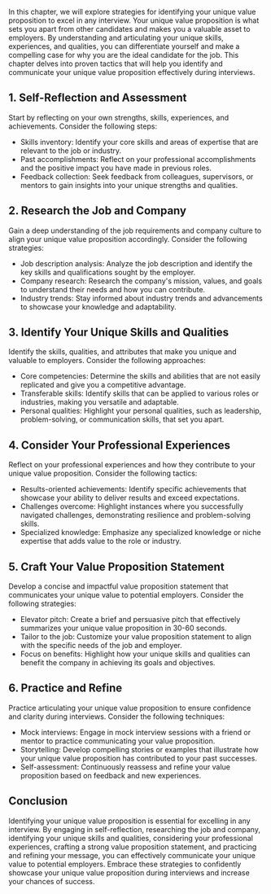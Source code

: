 
In this chapter, we will explore strategies for identifying your unique value proposition to excel in any interview. Your unique value proposition is what sets you apart from other candidates and makes you a valuable asset to employers. By understanding and articulating your unique skills, experiences, and qualities, you can differentiate yourself and make a compelling case for why you are the ideal candidate for the job. This chapter delves into proven tactics that will help you identify and communicate your unique value proposition effectively during interviews.

**1. Self-Reflection and Assessment**
-------------------------------------

Start by reflecting on your own strengths, skills, experiences, and achievements. Consider the following steps:

* Skills inventory: Identify your core skills and areas of expertise that are relevant to the job or industry.
* Past accomplishments: Reflect on your professional accomplishments and the positive impact you have made in previous roles.
* Feedback collection: Seek feedback from colleagues, supervisors, or mentors to gain insights into your unique strengths and qualities.

**2. Research the Job and Company**
-----------------------------------

Gain a deep understanding of the job requirements and company culture to align your unique value proposition accordingly. Consider the following strategies:

* Job description analysis: Analyze the job description and identify the key skills and qualifications sought by the employer.
* Company research: Research the company's mission, values, and goals to understand their needs and how you can contribute.
* Industry trends: Stay informed about industry trends and advancements to showcase your knowledge and adaptability.

**3. Identify Your Unique Skills and Qualities**
------------------------------------------------

Identify the skills, qualities, and attributes that make you unique and valuable to employers. Consider the following approaches:

* Core competencies: Determine the skills and abilities that are not easily replicated and give you a competitive advantage.
* Transferable skills: Identify skills that can be applied to various roles or industries, making you versatile and adaptable.
* Personal qualities: Highlight your personal qualities, such as leadership, problem-solving, or communication skills, that set you apart.

**4. Consider Your Professional Experiences**
---------------------------------------------

Reflect on your professional experiences and how they contribute to your unique value proposition. Consider the following tactics:

* Results-oriented achievements: Identify specific achievements that showcase your ability to deliver results and exceed expectations.
* Challenges overcome: Highlight instances where you successfully navigated challenges, demonstrating resilience and problem-solving skills.
* Specialized knowledge: Emphasize any specialized knowledge or niche expertise that adds value to the role or industry.

**5. Craft Your Value Proposition Statement**
---------------------------------------------

Develop a concise and impactful value proposition statement that communicates your unique value to potential employers. Consider the following strategies:

* Elevator pitch: Create a brief and persuasive pitch that effectively summarizes your unique value proposition in 30-60 seconds.
* Tailor to the job: Customize your value proposition statement to align with the specific needs of the job and employer.
* Focus on benefits: Highlight how your unique skills and qualities can benefit the company in achieving its goals and objectives.

**6. Practice and Refine**
--------------------------

Practice articulating your unique value proposition to ensure confidence and clarity during interviews. Consider the following techniques:

* Mock interviews: Engage in mock interview sessions with a friend or mentor to practice communicating your value proposition.
* Storytelling: Develop compelling stories or examples that illustrate how your unique value proposition has contributed to your past successes.
* Self-assessment: Continuously reassess and refine your value proposition based on feedback and new experiences.

**Conclusion**
--------------

Identifying your unique value proposition is essential for excelling in any interview. By engaging in self-reflection, researching the job and company, identifying your unique skills and qualities, considering your professional experiences, crafting a strong value proposition statement, and practicing and refining your message, you can effectively communicate your unique value to potential employers. Embrace these strategies to confidently showcase your unique value proposition during interviews and increase your chances of success.
